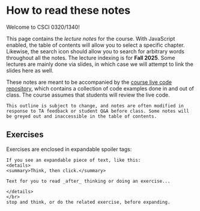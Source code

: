 # How to read these notes

Welcome to CSCI 0320/1340! 

This page contains the _lecture notes_ for the course. With JavaScript enabled, the table of contents will allow you to select a specific chapter. Likewise, the search icon should allow you to search for arbitrary words throughout all the notes. The lecture indexing is for **Fall 2025**. Some lectures are mainly done via slides, in which case we will attempt to link the slides here as well. 

These notes are meant to be accompanied by the [course live code repository](https://github.com/cs0320/class-livecode), which contains a collection of code examples done in and out of class. The course assumes that students will review the live code.

~~~admonish warning title="These notes are not final!" 
This outline is subject to change, and notes are often modified in response to TA feedback or student Q&A before class. Some notes will be greyed out and inaccessible in the table of contents.
~~~

## Exercises

Exercises are enclosed in expandable spoiler tags:

~~~admonish note title="Exercise Answers"
If you see an expandable piece of text, like this:
<details>
<summary>Think, then click.</summary>

Text for you to read _after_ thinking or doing an exercise...

</details>
</br>
stop and think, or do the related exercise, before expanding. 
~~~
